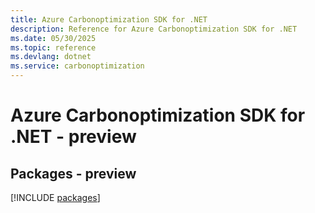 ```yaml
---
title: Azure Carbonoptimization SDK for .NET
description: Reference for Azure Carbonoptimization SDK for .NET
ms.date: 05/30/2025
ms.topic: reference
ms.devlang: dotnet
ms.service: carbonoptimization
---
```

# Azure Carbonoptimization SDK for .NET - preview
## Packages - preview
[!INCLUDE [packages](carbonoptimization-index.md)]